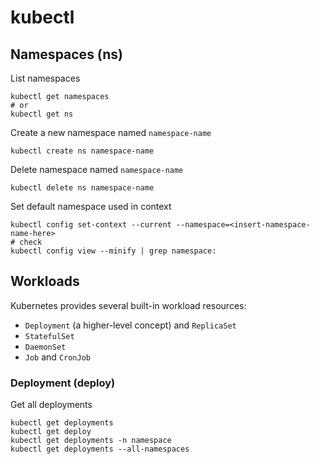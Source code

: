# kubectl

## Namespaces (ns)

List namespaces
```shell
kubectl get namespaces
# or 
kubectl get ns
```

Create a new namespace named `namespace-name`
```shell
kubectl create ns namespace-name
```

Delete namespace named `namespace-name`
```shell
kubectl delete ns namespace-name
```

Set default namespace used in context
```shell
kubectl config set-context --current --namespace=<insert-namespace-name-here>
# check
kubectl config view --minify | grep namespace:
```

## Workloads

Kubernetes provides several built-in workload resources:

* `Deployment` (a higher-level concept) and `ReplicaSet`
* `StatefulSet`
* `DaemonSet`
* `Job` and `CronJob`

### Deployment (deploy)

Get all deployments
```shell
kubectl get deployments
kubectl get deploy
kubectl get deployments -n namespace
kubectl get deployments --all-namespaces
```